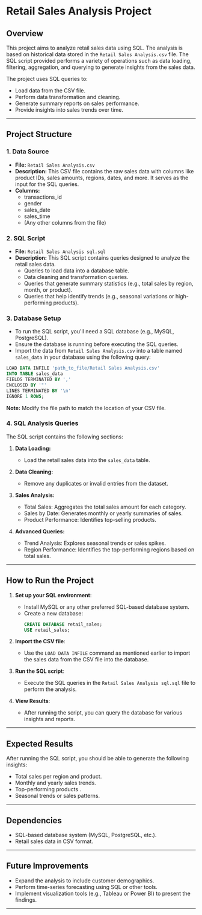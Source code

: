 # Retail Sales Analysis Project

## Overview

This project aims to analyze retail sales data using SQL. The analysis is based on historical data stored in the `Retail Sales Analysis.csv` file. The SQL script provided performs a variety of operations such as data loading, filtering, aggregation, and querying to generate insights from the sales data.

The project uses SQL queries to:
- Load data from the CSV file.
- Perform data transformation and cleaning.
- Generate summary reports on sales performance.
- Provide insights into sales trends over time.

---

## Project Structure

### 1. **Data Source**
   - **File:** `Retail Sales Analysis.csv`
   - **Description:** This CSV file contains the raw sales data with columns like product IDs, sales amounts, regions, dates, and more. It serves as the input for the SQL queries.
   - **Columns:**
     - transactions_id
     - gender
     - sales_date
     - sales_time
     - (Any other columns from the file)

### 2. **SQL Script**
   - **File:** `Retail Sales Analysis sql.sql`
   - **Description:** This SQL script contains queries designed to analyze the retail sales data.
     - Queries to load data into a database table.
     - Data cleaning and transformation queries.
     - Queries that generate summary statistics (e.g., total sales by region, month, or product).
     - Queries that help identify trends (e.g., seasonal variations or high-performing products).

### 3. **Database Setup**
   - To run the SQL script, you'll need a SQL database (e.g., MySQL, PostgreSQL).
   - Ensure the database is running before executing the SQL queries.
   - Import the data from `Retail Sales Analysis.csv` into a table named `sales_data` in your database using the following query:
   
   ```sql
   LOAD DATA INFILE 'path_to_file/Retail Sales Analysis.csv'
   INTO TABLE sales_data
   FIELDS TERMINATED BY ',' 
   ENCLOSED BY '"'
   LINES TERMINATED BY '\n'
   IGNORE 1 ROWS;
   ```
   
   **Note:** Modify the file path to match the location of your CSV file.

### 4. **SQL Analysis Queries**
   The SQL script contains the following sections:
   
   1. **Data Loading:**
      - Load the retail sales data into the `sales_data` table.
   
   2. **Data Cleaning:**
      - Remove any duplicates or invalid entries from the dataset.
   
   3. **Sales Analysis:**
      - Total Sales: Aggregates the total sales amount for each category.
      - Sales by Date: Generates monthly or yearly summaries of sales.
      - Product Performance: Identifies top-selling products.
   
   4. **Advanced Queries:**
      - Trend Analysis: Explores seasonal trends or sales spikes.
      - Region Performance: Identifies the top-performing regions based on total sales.
   
---

## How to Run the Project

1. **Set up your SQL environment**:
   - Install MySQL or any other preferred SQL-based database system.
   - Create a new database: 
     ```sql
     CREATE DATABASE retail_sales;
     USE retail_sales;
     ```
   
2. **Import the CSV file**:
   - Use the `LOAD DATA INFILE` command as mentioned earlier to import the sales data from the CSV file into the database.

3. **Run the SQL script**:
   - Execute the SQL queries in the `Retail Sales Analysis sql.sql` file to perform the analysis.

4. **View Results**:
   - After running the script, you can query the database for various insights and reports.

---

## Expected Results
After running the SQL script, you should be able to generate the following insights:
- Total sales per region and product.
- Monthly and yearly sales trends.
- Top-performing products .
- Seasonal trends or sales patterns.

---

## Dependencies
- SQL-based database system (MySQL, PostgreSQL, etc.).
- Retail sales data in CSV format.

---

## Future Improvements
- Expand the analysis to include customer demographics.
- Perform time-series forecasting using SQL or other tools.
- Implement visualization tools (e.g., Tableau or Power BI) to present the findings.

---
